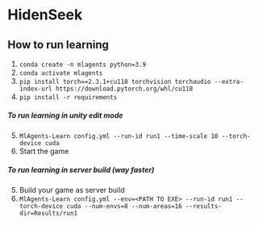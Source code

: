 # HidenSeek

## How to run learning
1. `conda create -n mlagents python=3.9`
2. `conda activate mlagents`
3. `pip install torch==2.3.1+cu118 torchvision torchaudio --extra-index-url https://download.pytorch.org/whl/cu118`
4. `pip install -r requirements`
##### To run learning in unity edit mode
5. `MlAgents-Learn config.yml --run-id run1 --time-scale 10 --torch-device cuda`
1. Start the game

##### To run learning in server build (way faster)
5. Build your game as server build
1. `MlAgents-Learn config.yml --env=<PATH TO EXE> --run-id run1 --torch-device cuda --num-envs=8 --num-areas=16 --results-dir=Results/run1`